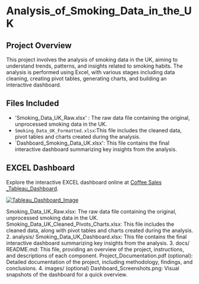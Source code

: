 # Analysis_of_Smoking_Data_in_the_UK

## Project Overview
This project involves the analysis of smoking data in the UK, aiming to understand trends, patterns, and insights related to smoking habits. The analysis is performed using Excel, with various stages including data cleaning, creating pivot tables, generating charts, and building an interactive dashboard.

## Files Included

- 'Smoking_Data_UK_Raw.xlsx' : The raw data file containing the original, unprocessed smoking data in the UK.
- `Smoking_Data_UK_Formatted.xlsx`:This file includes the cleaned data, pivot tables and charts created during the analysis.
- `Dashboard_Smoking_Data_UK.xlsx': This file contains the final interactive dashboard summarizing key insights from the analysis.
  
## EXCEL Dashboard

Explore the interactive EXCEL dashboard online at [Coffee Sales _Tableau_Dashboard](https://tabsoft.co/3WOqeck).


[![Tableau_Dashboard_Image](Tableau_Dashboard_Image.png)](Tableau_Dashboard_Image.png)

Smoking_Data_UK_Raw.xlsx: The raw data file containing the original, unprocessed smoking data in the UK.
Smoking_Data_UK_Cleaned_Pivots_Charts.xlsx: This file includes the cleaned data, along with pivot tables and charts created during the analysis.
2. analysis/
Smoking_Data_UK_Dashboard.xlsx: This file contains the final interactive dashboard summarizing key insights from the analysis.
3. docs/
README.md: This file, providing an overview of the project, instructions, and descriptions of each component.
Project_Documentation.pdf (optional): Detailed documentation of the project, including methodology, findings, and conclusions.
4. images/ (optional)
Dashboard_Screenshots.png: Visual snapshots of the dashboard for a quick overview.
